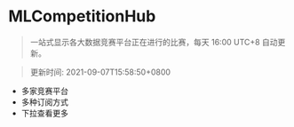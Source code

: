 # MLCompetitionHub

> 一站式显示各大数据竞赛平台正在进行的比赛，每天 16:00 UTC+8 自动更新。
  
> 更新时间: 2021-09-07T15:58:50+0800 

* 多家竞赛平台
* 多种订阅方式
* 下拉查看更多